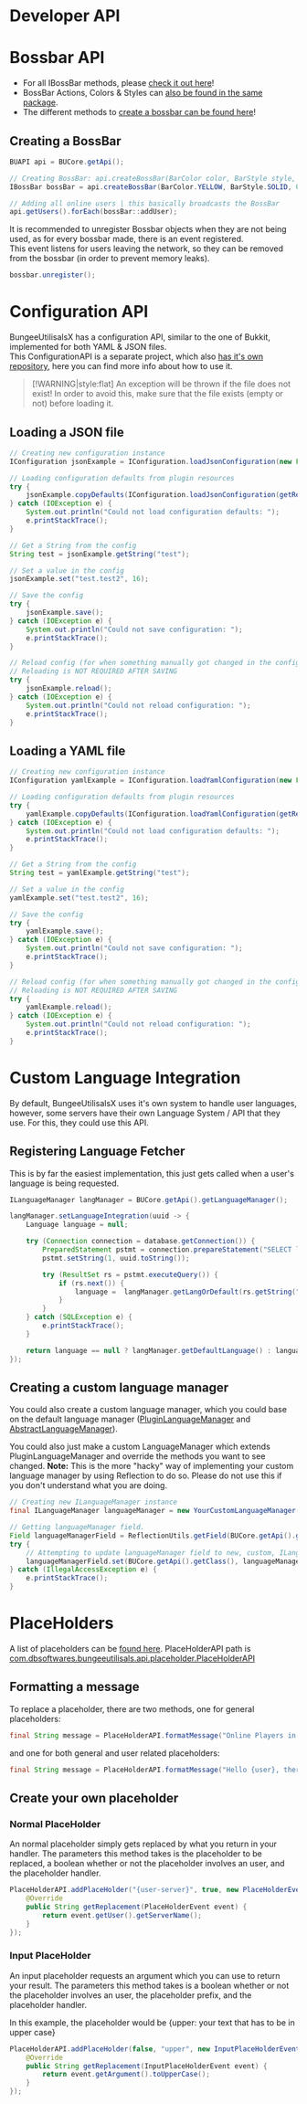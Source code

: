 # Developer API

# Bossbar API
* For all IBossBar methods, please [check it out here](https://git.dbsoftwares.eu/dbsoftwares/BungeeUtilisalsX/blob/master/api/src/main/java/com/dbsoftwares/bungeeutilisals/api/bossbar/IBossBar.java)!
* BossBar Actions, Colors & Styles can [also be found in the same package](https://git.dbsoftwares.eu/dbsoftwares/BungeeUtilisalsX/tree/master/api/src/main/java/com/dbsoftwares/bungeeutilisals/api/bossbar).
* The different methods to [create a bossbar can be found here](https://git.dbsoftwares.eu/dbsoftwares/BungeeUtilisalsX/blob/master/api/src/main/java/com/dbsoftwares/bungeeutilisals/api/BUAPI.java#L236-258)!

## Creating a BossBar
```java
BUAPI api = BUCore.getApi();

// Creating BossBar: api.createBossBar(BarColor color, BarStyle style, float progress, BaseComponent[] message)
IBossBar bossBar = api.createBossBar(BarColor.YELLOW, BarStyle.SOLID, 0.0F, Utils.format("&aExample Message ..."));

// Adding all online users | this basically broadcasts the BossBar
api.getUsers().forEach(bossBar::addUser);
```

It is recommended to unregister Bossbar objects when they are not being used, as for every bossbar made, there is an event registered. <br>
This event listens for users leaving the network, so they can be removed from the bossbar (in order to prevent memory leaks).

```java
bossbar.unregister();
```

# Configuration API
BungeeUtilisalsX has a configuration API, similar to the one of Bukkit, implemented for both YAML & JSON files. <br>
This ConfigurationAPI is a separate project, which also [has it's own repository](https://git.dbsoftwares.eu/dbsoftwares/ConfigurationAPI/blob/master/README.md), here you can find more info about how to use it.

> [!WARNING|style:flat]
> An exception will be thrown if the file does not exist! In order to avoid this, make sure that the file exists (empty or not) before loading it.

## Loading a JSON file
```java
// Creating new configuration instance
IConfiguration jsonExample = IConfiguration.loadJsonConfiguration(new File(getDataFolder(), "jsonExample.json"));

// Loading configuration defaults from plugin resources
try {
    jsonExample.copyDefaults(IConfiguration.loadJsonConfiguration(getResourceAsStream("jsonExample.json")));
} catch (IOException e) {
    System.out.println("Could not load configuration defaults: ");
    e.printStackTrace();
}

// Get a String from the config
String test = jsonExample.getString("test");

// Set a value in the config
jsonExample.set("test.test2", 16);

// Save the config
try {
    jsonExample.save();
} catch (IOException e) {
    System.out.println("Could not save configuration: ");
    e.printStackTrace();
}

// Reload config (for when something manually got changed in the configuration)
// Reloading is NOT REQUIRED AFTER SAVING
try {
    jsonExample.reload();
} catch (IOException e) {
    System.out.println("Could not reload configuration: ");
    e.printStackTrace();
}
```

## Loading a YAML file
```java
// Creating new configuration instance
IConfiguration yamlExample = IConfiguration.loadYamlConfiguration(new File(getDataFolder(), "yamlExample.yml"));

// Loading configuration defaults from plugin resources
try {
    yamlExample.copyDefaults(IConfiguration.loadYamlConfiguration(getResourceAsStream("yamlExample.yml")));
} catch (IOException e) {
    System.out.println("Could not load configuration defaults: ");
    e.printStackTrace();
}

// Get a String from the config
String test = yamlExample.getString("test");

// Set a value in the config
yamlExample.set("test.test2", 16);

// Save the config
try {
    yamlExample.save();
} catch (IOException e) {
    System.out.println("Could not save configuration: ");
    e.printStackTrace();
}

// Reload config (for when something manually got changed in the configuration)
// Reloading is NOT REQUIRED AFTER SAVING
try {
    yamlExample.reload();
} catch (IOException e) {
    System.out.println("Could not reload configuration: ");
    e.printStackTrace();
}
```

# Custom Language Integration
By default, BungeeUtilisalsX uses it's own system to handle user languages, however, some servers have their own Language System / API that they use. For this, they could use this API.

## Registering Language Fetcher
This is by far the easiest implementation, this just gets called when a user's language is being requested.
```java
ILanguageManager langManager = BUCore.getApi().getLanguageManager();

langManager.setLanguageIntegration(uuid -> {
    Language language = null;

    try (Connection connection = database.getConnection()) {
        PreparedStatement pstmt = connection.prepareStatement("SELECT lang FROM users WHERE uuid = ?;");
        pstmt.setString(1, uuid.toString());

        try (ResultSet rs = pstmt.executeQuery()) {
            if (rs.next()) {
                language =  langManager.getLangOrDefault(rs.getString("lang"));
            }
        }
    } catch (SQLException e) {
        e.printStackTrace();
    }

    return language == null ? langManager.getDefaultLanguage() : language;
});
```

## Creating a custom language manager
You could also create a custom language manager, which you could base on the default language manager ([PluginLanguageManager](https://github.com/dieterblancke/BungeeUtilisalsX/blob/master/bungee/src/main/java/com/dbsoftwares/bungeeutilisals/language/PluginLanguageManager.java) and [AbstractLanguageManager](https://github.com/dieterblancke/BungeeUtilisalsX/blob/master/bungee/src/main/java/com/dbsoftwares/bungeeutilisals/language/AbstractLanguageManager.java)).

You could also just make a custom LanguageManager which extends PluginLanguageManager and override the methods you want to see changed.
**Note:** This is the more "hacky" way of implementing your custom language manager by using Reflection to do so. Please do not use this if you don't understand what you are doing.
```java
// Creating new ILanguageManager instance
final ILanguageManager languageManager = new YourCustomLanguageManager();

// Getting languageManager field.
Field languageManagerField = ReflectionUtils.getField(BUCore.getApi().getClass(), "languageManager");
try {
    // Attempting to update languageManager field to new, custom, ILanguageManager instance.
    languageManagerField.set(BUCore.getApi().getClass(), languageManager);
} catch (IllegalAccessException e) {
    e.printStackTrace();
}
```

# PlaceHolders
A list of placeholders can be [found here](placeholders.md).
PlaceHolderAPI path is [com.dbsoftwares.bungeeutilisals.api.placeholder.PlaceHolderAPI](https://github.com/dieterblancke/BungeeUtilisalsX/blob/master/api/src/main/java/com/dbsoftwares/bungeeutilisals/api/placeholder/PlaceHolderAPI.java) 

## Formatting a message
To replace a placeholder, there are two methods, one for general placeholders:
```java
final String message = PlaceHolderAPI.formatMessage("Online Players in our lobby: {getcount: Lobby1}");
```
and one for both general and user related placeholders:
```java
final String message = PlaceHolderAPI.formatMessage("Hello {user}, there are {getcount: Lobby1} players in our lobby!");
```

## Create your own placeholder
### Normal PlaceHolder
An normal placeholder simply gets replaced by what you return in your handler.
The parameters this method takes is the placeholder to be replaced, a boolean whether or not the placeholder involves an user, and the placeholder handler.

```java
PlaceHolderAPI.addPlaceHolder("{user-server}", true, new PlaceHolderEventHandler() {
    @Override
    public String getReplacement(PlaceHolderEvent event) {
        return event.getUser().getServerName();
    }
});
```

### Input PlaceHolder
An input placeholder requests an argument which you can use to return your result.
The parameters this method takes is a boolean whether or not the placeholder involves an user, the placeholder prefix, and the placeholder handler.

In this example, the placeholder would be {upper: your text that has to be in upper case}
```java
PlaceHolderAPI.addPlaceHolder(false, "upper", new InputPlaceHolderEventHandler() {
    @Override
    public String getReplacement(InputPlaceHolderEvent event) {
        return event.getArgument().toUpperCase();
    }
});
```